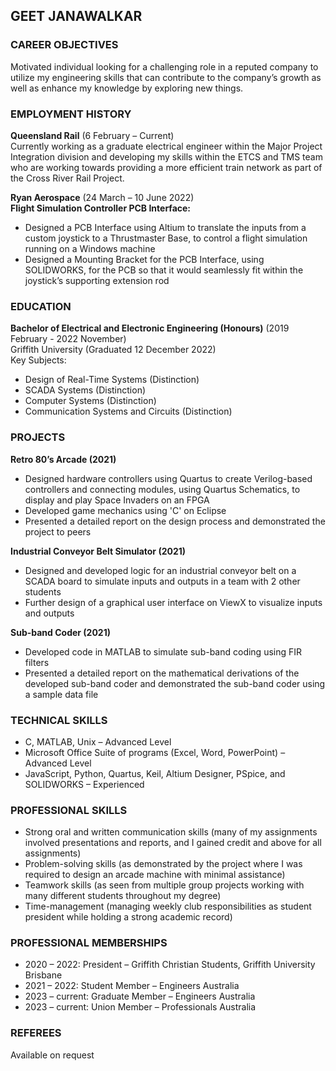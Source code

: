 ## GEET JANAWALKAR

### CAREER OBJECTIVES
Motivated individual looking for a challenging role in a reputed company to utilize my engineering skills that can contribute to the company’s growth as well as enhance my knowledge by exploring new things.

### EMPLOYMENT HISTORY
**Queensland Rail** (6 February – Current)  
Currently working as a graduate electrical engineer within the Major Project Integration division and developing my skills within the ETCS and TMS team who are working towards providing a more efficient train network as part of the Cross River Rail Project.

**Ryan Aerospace** (24 March – 10 June 2022)  
**Flight Simulation Controller PCB Interface:**
- Designed a PCB Interface using Altium to translate the inputs from a custom joystick to a Thrustmaster Base, to control a flight simulation running on a Windows machine
- Designed a Mounting Bracket for the PCB Interface, using SOLIDWORKS, for the PCB so that it would seamlessly fit within the joystick’s supporting extension rod

### EDUCATION
**Bachelor of Electrical and Electronic Engineering (Honours)** (2019 February - 2022 November)  
Griffith University (Graduated 12 December 2022)  
Key Subjects:
- Design of Real-Time Systems (Distinction)
- SCADA Systems (Distinction)
- Computer Systems (Distinction)
- Communication Systems and Circuits (Distinction)

### PROJECTS
**Retro 80’s Arcade (2021)**
- Designed hardware controllers using Quartus to create Verilog-based controllers and connecting modules, using Quartus Schematics, to display and play Space Invaders on an FPGA
- Developed game mechanics using 'C' on Eclipse
- Presented a detailed report on the design process and demonstrated the project to peers

**Industrial Conveyor Belt Simulator (2021)**
- Designed and developed logic for an industrial conveyor belt on a SCADA board to simulate inputs and outputs in a team with 2 other students
- Further design of a graphical user interface on ViewX to visualize inputs and outputs

**Sub-band Coder (2021)**
- Developed code in MATLAB to simulate sub-band coding using FIR filters
- Presented a detailed report on the mathematical derivations of the developed sub-band coder and demonstrated the sub-band coder using a sample data file

### TECHNICAL SKILLS
- C, MATLAB, Unix – Advanced Level
- Microsoft Office Suite of programs (Excel, Word, PowerPoint) – Advanced Level
- JavaScript, Python, Quartus, Keil, Altium Designer, PSpice, and SOLIDWORKS – Experienced

### PROFESSIONAL SKILLS
- Strong oral and written communication skills (many of my assignments involved presentations and reports, and I gained credit and above for all assignments)
- Problem-solving skills (as demonstrated by the project where I was required to design an arcade machine with minimal assistance)
- Teamwork skills (as seen from multiple group projects working with many different students throughout my degree)
- Time-management (managing weekly club responsibilities as student president while holding a strong academic record)

### PROFESSIONAL MEMBERSHIPS
- 2020 – 2022: President – Griffith Christian Students, Griffith University Brisbane
- 2021 – 2022: Student Member – Engineers Australia
- 2023 – current: Graduate Member – Engineers Australia
- 2023 – current: Union Member – Professionals Australia

### REFEREES
Available on request
